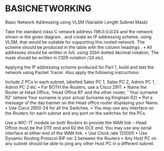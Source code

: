 # BASICNETWORKING

Basic Network Addressing using VLSM (Variable Length Subnet Mask)

Take the standard class C network address 198.0.0.0/24 and the network
shown in the given diagram , and create an IP addressing scheme, using VLSM,
that would be suitable for supporting this routed network. The scheme should
be produced in the table with the column headings .
• All addresses should be written in full, using 32bit dotted decimal notation,
The mask should be written in CIDR notation /24 etc).

Applying the IP addressing scheme produced for Part 1, build and
test the network using Packet Tracer. Also apply the following
instructions:

Include 2 PCs in each subnet, labelled Sales PC 1, Sales PC 2, Admin PC 1, Admin PC 2
etc
• For BOTH the Routers, use a Cisco 2911.
• Name the Router at Head Office, ‘Head Office R1’ and the other router, ‘ Your
surname R2’ (where Your surname is your actual Surname eg Kingham R2)
• Put a message of the day banner on the Head office router displaying your Name.
• Use Cisco 2950-24 for all the Switches.
• You may use any interface on the Routers for each subnet and any port on the
switches for the PCs.


Use a WIC-1T module on both Routers to provide the WAN link – Head Office
must be the DTE end and R2 the DCE end. You may use any serial interface at
either end of the WAN link.
• Use Clock rate 125000
• Use Dynamic Routing Protocol RIP ver 2 between the Routers
• Any Host PC on any subnet should be able to ping any other Host PC in a
different subnet.

